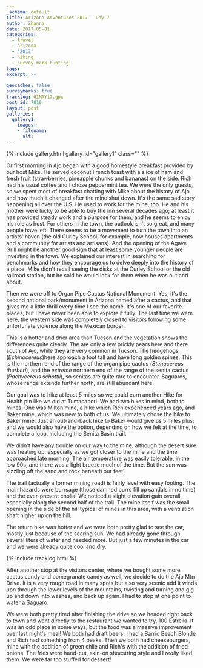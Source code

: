 ```yaml
---
_schema: default
title: Arizona Adventures 2017 – Day 7
author: Zhanna
date: 2017-05-01
categories:
  - travel
  - arizona
  - '2017'
  - hiking
  - survey mark hunting
tags:
excerpt: >-
  
geocaches: false
surveymarks: true
tracklog: 01MAY17.gpx
post_id: 7819
layout: post
galleries:
  gallery1:
    images:
    - filename: 
      alt: 
---
```


{% include gallery.html gallery_id="gallery1" class="" %}

Or first morning in Ajo began with a good homestyle breakfast provided by our host Mike. He served coconut French toast with a slice of ham and fresh fruit (strawberries, pineapple chunks and bananas) on the side. Rich had his usual coffee and I chose peppermint tea. We were the only guests, so we spent most of breakfast chatting with Mike about the history of Ajo and how much it changed after the mine shut down. It's the same sad story happening all over the U.S. He used to work for the mine, too. He and his mother were lucky to be able to buy the inn several decades ago; at least it has provided steady work and a purpose for them, and he seems to enjoy his role as host. For others in the town, the outlook isn't so great, and many people have left. There seems to be a movement to turn the town into an artists' haven (the old Curley School, for example, now houses apartments and a community for artists and artisans). And the opening of the Agave Grill might be another good sign that at least some younger people are investing in the town. We explained our interest in searching for benchmarks and how they encourage us to delve deeply into the history of a place. Mike didn't recall seeing the disks at the Curley School or the old railroad station, but he said he would look for them when he was out and about. 

Then we were off to Organ Pipe Cactus National Monument! Yes, it's the second national park/monument in Arizona named after a cactus, and that gives me a little thrill every time I see the name. It's one of our favorite places, but I have never been able to explore it fully. The last time we were here, the western side was completely closed to visitors following some unfortunate violence along the Mexican border.  

This is a hotter and drier area than Tucson and the vegetation shows the differences quite clearly. The are only a few prickly pears here and there south of Ajo, while they are very common in Tucson.  The hedgehogs (<i>Echinocereus</i>)here approach a foot tall and have long golden spines. This is the northern end of the range of the organ pipe cactus (<i>Stenocereus thurberi</i>), and the <em>extreme</em> northern end of the range of the senita cactus (<i>Pachycereus schottii</i>), so senitas are quite rare to encounter. Saguaros, whose range extends further north, are still abundant here. 

Our goal was to hike at least 5 miles so we could earn another Hike for Health pin like we did at Tumacacori. We had two hikes in mind, both to mines.  One was Milton mine, a hike which Rich experienced years ago, and Baker mine, which was new to both of us. We ultimately chose the hike to Baker mine. Just an out-and-back hike to Baker would give us 5 miles plus; and we would also have the option, depending on how we felt at the time, to complete a loop, including the Senita Basin trail.

We didn't have any trouble on our way to the mine,  although the desert sure was heating up, especially as we got closer to the mine and the time approached late morning.  The air temperature was easily tolerable, in the low 90s, and there was a light breeze much of the time. But the sun was sizzling off the sand and rock beneath our feet! 

The trail (actually a former mining road) is fairly level with easy footing. The main hazards were burrsage (those damned burrs fill up sandals in no time) and the ever-present cholla! We noticed a slight elevation gain overall, especially along the second half of the trail. The mine itself was the small opening in the side of the hill typical of mines in this area, with a ventilation shaft higher up on the hill. 

The return hike was hotter and we were both pretty glad to see the car, mostly just because of the searing sun. We had already gone through several liters of water and needed more.  But just a few minutes in the car and we were already quite cool and dry. 

{% include tracklog.html %}

After another stop at the visitors center,  where we bought some more cactus candy and pomegranate candy as well, we decide to do the Ajo Mtn Drive.  It is a very rough road in many spots but also very scenic add it winds upn through the lower levels of the mountains, twisting and turning and gig up and down into washes,  and back up again. I had to stop at one point to water a Saguaro. 

We were both pretty tired after finishing the drive so we headed right back to town and went directly to the restaurant we wanted to try,  100 Estrella. It was an odd place in some ways, but the food was a massive improvement over last night's meal! We both had draft beers: I had a Barrio Beach Blonde and Rich had something from 4 peaks. Then we both had cheeseburgers,  mine with the addition of green chile and Rich's with the addition of fried onions.  The fries were hand-cut, skin-on shoestring style and I <em>really</em> liked them.  We were far too stuffed for dessert! 
